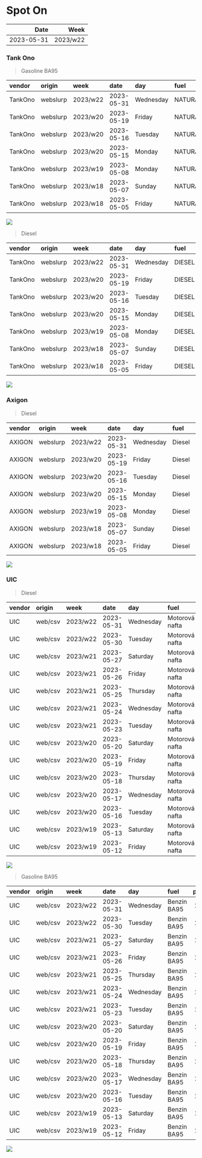 Spot On
================

|       Date |     Week |
|-----------:|---------:|
| 2023-05-31 | 2023/w22 |

### Tank Ono

> Gasoline BA95

| vendor  | origin   | week     | date       | day       | fuel      | price | PriceVAT |
|:--------|:---------|:---------|:-----------|:----------|:----------|------:|---------:|
| TankOno | webslurp | 2023/w22 | 2023-05-31 | Wednesday | NATURAL95 | 28.84 |     34.9 |
| TankOno | webslurp | 2023/w20 | 2023-05-19 | Friday    | NATURAL95 | 28.84 |     34.9 |
| TankOno | webslurp | 2023/w20 | 2023-05-16 | Tuesday   | NATURAL95 | 28.84 |     34.9 |
| TankOno | webslurp | 2023/w20 | 2023-05-15 | Monday    | NATURAL95 | 28.84 |     34.9 |
| TankOno | webslurp | 2023/w19 | 2023-05-08 | Monday    | NATURAL95 | 28.84 |     34.9 |
| TankOno | webslurp | 2023/w18 | 2023-05-07 | Sunday    | NATURAL95 | 28.84 |     34.9 |
| TankOno | webslurp | 2023/w18 | 2023-05-05 | Friday    | NATURAL95 | 29.67 |     35.9 |

<img src="SpotOn_files/figure-gfm/tono-ba95-1.png" style="display: block; margin: auto auto auto 0;" />

> Diesel

| vendor  | origin   | week     | date       | day       | fuel   | price | PriceVAT |
|:--------|:---------|:---------|:-----------|:----------|:-------|------:|---------:|
| TankOno | webslurp | 2023/w22 | 2023-05-31 | Wednesday | DIESEL | 23.88 |     28.9 |
| TankOno | webslurp | 2023/w20 | 2023-05-19 | Friday    | DIESEL | 23.88 |     28.9 |
| TankOno | webslurp | 2023/w20 | 2023-05-16 | Tuesday   | DIESEL | 23.88 |     28.9 |
| TankOno | webslurp | 2023/w20 | 2023-05-15 | Monday    | DIESEL | 23.88 |     28.9 |
| TankOno | webslurp | 2023/w19 | 2023-05-08 | Monday    | DIESEL | 23.88 |     28.9 |
| TankOno | webslurp | 2023/w18 | 2023-05-07 | Sunday    | DIESEL | 23.88 |     28.9 |
| TankOno | webslurp | 2023/w18 | 2023-05-05 | Friday    | DIESEL | 24.71 |     29.9 |

<img src="SpotOn_files/figure-gfm/tono-diesel-1.png" style="display: block; margin: auto auto auto 0;" />

### Axigon

> Diesel

| vendor | origin   | week     | date       | day       | fuel   | price | PriceVAT |
|:-------|:---------|:---------|:-----------|:----------|:-------|------:|---------:|
| AXIGON | webslurp | 2023/w22 | 2023-05-31 | Wednesday | Diesel |  25.7 |     31.1 |
| AXIGON | webslurp | 2023/w20 | 2023-05-19 | Friday    | Diesel |  25.5 |     30.9 |
| AXIGON | webslurp | 2023/w20 | 2023-05-16 | Tuesday   | Diesel |  25.5 |     30.9 |
| AXIGON | webslurp | 2023/w20 | 2023-05-15 | Monday    | Diesel |  25.3 |     30.6 |
| AXIGON | webslurp | 2023/w19 | 2023-05-08 | Monday    | Diesel |  26.1 |     31.6 |
| AXIGON | webslurp | 2023/w18 | 2023-05-07 | Sunday    | Diesel |  26.1 |     31.6 |
| AXIGON | webslurp | 2023/w18 | 2023-05-05 | Friday    | Diesel |  26.1 |     31.6 |

<img src="SpotOn_files/figure-gfm/axigon-diesel-1.png" style="display: block; margin: auto auto auto 0;" />

### UIC

> Diesel

| vendor | origin  | week     | date       | day       | fuel           | price | priceVAT |
|:-------|:--------|:---------|:-----------|:----------|:---------------|------:|---------:|
| UIC    | web/csv | 2023/w22 | 2023-05-31 | Wednesday | Motorová nafta |  24.0 |     29.0 |
| UIC    | web/csv | 2023/w22 | 2023-05-30 | Tuesday   | Motorová nafta |  24.2 |     29.3 |
| UIC    | web/csv | 2023/w21 | 2023-05-27 | Saturday  | Motorová nafta |  24.2 |     29.3 |
| UIC    | web/csv | 2023/w21 | 2023-05-26 | Friday    | Motorová nafta |  24.1 |     29.2 |
| UIC    | web/csv | 2023/w21 | 2023-05-25 | Thursday  | Motorová nafta |  24.2 |     29.3 |
| UIC    | web/csv | 2023/w21 | 2023-05-24 | Wednesday | Motorová nafta |  24.1 |     29.2 |
| UIC    | web/csv | 2023/w21 | 2023-05-23 | Tuesday   | Motorová nafta |  24.1 |     29.2 |
| UIC    | web/csv | 2023/w20 | 2023-05-20 | Saturday  | Motorová nafta |  24.1 |     29.2 |
| UIC    | web/csv | 2023/w20 | 2023-05-19 | Friday    | Motorová nafta |  24.0 |     29.0 |
| UIC    | web/csv | 2023/w20 | 2023-05-18 | Thursday  | Motorová nafta |  24.0 |     29.0 |
| UIC    | web/csv | 2023/w20 | 2023-05-17 | Wednesday | Motorová nafta |  23.9 |     28.9 |
| UIC    | web/csv | 2023/w20 | 2023-05-16 | Tuesday   | Motorová nafta |  24.0 |     29.0 |
| UIC    | web/csv | 2023/w19 | 2023-05-13 | Saturday  | Motorová nafta |  23.8 |     28.8 |
| UIC    | web/csv | 2023/w19 | 2023-05-12 | Friday    | Motorová nafta |  23.9 |     28.9 |

<img src="SpotOn_files/figure-gfm/uic-diesel-1.png" style="display: block; margin: auto auto auto 0;" />

> Gasoline BA95

| vendor | origin  | week     | date       | day       | fuel        | price | priceVAT |
|:-------|:--------|:---------|:-----------|:----------|:------------|------:|---------:|
| UIC    | web/csv | 2023/w22 | 2023-05-31 | Wednesday | Benzin BA95 |  29.6 |     35.8 |
| UIC    | web/csv | 2023/w22 | 2023-05-30 | Tuesday   | Benzin BA95 |  29.7 |     35.9 |
| UIC    | web/csv | 2023/w21 | 2023-05-27 | Saturday  | Benzin BA95 |  29.7 |     35.9 |
| UIC    | web/csv | 2023/w21 | 2023-05-26 | Friday    | Benzin BA95 |  29.6 |     35.8 |
| UIC    | web/csv | 2023/w21 | 2023-05-25 | Thursday  | Benzin BA95 |  29.5 |     35.7 |
| UIC    | web/csv | 2023/w21 | 2023-05-24 | Wednesday | Benzin BA95 |  29.3 |     35.5 |
| UIC    | web/csv | 2023/w21 | 2023-05-23 | Tuesday   | Benzin BA95 |  29.1 |     35.2 |
| UIC    | web/csv | 2023/w20 | 2023-05-20 | Saturday  | Benzin BA95 |  29.0 |     35.1 |
| UIC    | web/csv | 2023/w20 | 2023-05-19 | Friday    | Benzin BA95 |  28.8 |     34.8 |
| UIC    | web/csv | 2023/w20 | 2023-05-18 | Thursday  | Benzin BA95 |  28.7 |     34.7 |
| UIC    | web/csv | 2023/w20 | 2023-05-17 | Wednesday | Benzin BA95 |  28.6 |     34.6 |
| UIC    | web/csv | 2023/w20 | 2023-05-16 | Tuesday   | Benzin BA95 |  28.6 |     34.6 |
| UIC    | web/csv | 2023/w19 | 2023-05-13 | Saturday  | Benzin BA95 |  28.3 |     34.2 |
| UIC    | web/csv | 2023/w19 | 2023-05-12 | Friday    | Benzin BA95 |  28.4 |     34.4 |

<img src="SpotOn_files/figure-gfm/uic-ba95-1.png" style="display: block; margin: auto auto auto 0;" />

